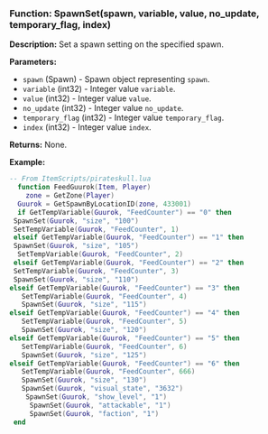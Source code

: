 ### Function: SpawnSet(spawn, variable, value, no_update, temporary_flag, index)

**Description:**
Set a spawn setting on the specified spawn.

**Parameters:**
- `spawn` (Spawn) - Spawn object representing `spawn`.
- `variable` (int32) - Integer value `variable`.
- `value` (int32) - Integer value `value`.
- `no_update` (int32) - Integer value `no_update`.
- `temporary_flag` (int32) - Integer value `temporary_flag`.
- `index` (int32) - Integer value `index`.

**Returns:** None.

**Example:**

```lua
-- From ItemScripts/pirateskull.lua
  function FeedGuurok(Item, Player)
    zone = GetZone(Player)
  Guurok = GetSpawnByLocationID(zone, 433001)  
  if GetTempVariable(Guurok, "FeedCounter") == "0" then
 SpawnSet(Guurok, "size", "100")
 SetTempVariable(Guurok, "FeedCounter", 1)
 elseif GetTempVariable(Guurok, "FeedCounter") == "1" then
 SpawnSet(Guurok, "size", "105")
  SetTempVariable(Guurok, "FeedCounter", 2)
 elseif GetTempVariable(Guurok, "FeedCounter") == "2" then
 SetTempVariable(Guurok, "FeedCounter", 3)
 SpawnSet(Guurok, "size", "110")
elseif GetTempVariable(Guurok, "FeedCounter") == "3" then
   SetTempVariable(Guurok, "FeedCounter", 4)
   SpawnSet(Guurok, "size", "115")
elseif GetTempVariable(Guurok, "FeedCounter") == "4" then 
   SetTempVariable(Guurok, "FeedCounter", 5)
   SpawnSet(Guurok, "size", "120")
elseif GetTempVariable(Guurok, "FeedCounter") == "5" then 
   SetTempVariable(Guurok, "FeedCounter", 6)
   SpawnSet(Guurok, "size", "125")
elseif GetTempVariable(Guurok, "FeedCounter") == "6" then
   SetTempVariable(Guurok, "FeedCounter", 666)
   SpawnSet(Guurok, "size", "130")
   SpawnSet(Guurok, "visual_state", "3632")
    SpawnSet(Guurok, "show_level", "1")
     SpawnSet(Guurok, "attackable", "1")
     SpawnSet(Guurok, "faction", "1")
 end
```
